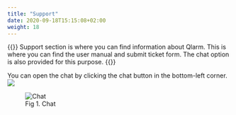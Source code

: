 ```yaml
---
title: "Support"
date: 2020-09-18T15:15:08+02:00
weight: 18
---
```


{{<lead>}}
Support section is where you can find information about Qlarm. This is where you can find the user manual and submit ticket form. The chat option is also provided for this purpose.
{{</lead>}}

You can open the chat by clicking the chat button in the bottom-left corner.<img src="/chat_button.png">
<figure class="image_container">
    <img class="center_image figure_resize1" src="/support_popup.png" alt="Chat">
    <figcaption>Fig 1. Chat</figcaption>
</figure> 